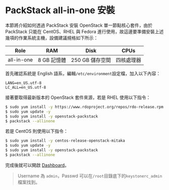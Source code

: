 # PackStack all-in-one 安裝
本節將介紹如何透過 PackStack 安裝 OpenStack 單一節點核心套件，由於 PackStack 只能在 CentOS、RHEL 與 Fedora 進行使用，故這邊要準備安裝上述幾項的作業系統主機，設備建議規格如下所示：

| Role       	| RAM         	| Disk            	| CPUs       	|
|------------	|-------------	|-----------------	|------------	|
| all-in-one 	| 8 GB 記憶體 	| 250 GB 儲存空間 	| 四核處理器 	|

首先確認系統是 English 語系，編輯```/etc/environment```設定檔，加入以下內容：
```
LANG=en_US.utf-8
LC_ALL=en_US.utf-8
```

接著要取得最新版本的 OpenStack 套件來源，若是 RHEL 使用以下指令：
```sh
$ sudo yum install -y https://www.rdoproject.org/repos/rdo-release.rpm
$ sudo yum update -y
$ sudo yum install -y openstack-packstack
$ packstack --allinone
```

若是 CentOS 則使用以下指令：
```sh
$ sudo yum install -y centos-release-openstack-mitaka
$ sudo yum update -y
$ sudo yum install -y openstack-packstack
$ packstack --allinone
```

完成後就可以開啟 [Dashboard](http://10.0.0.11/dashboard)。
> Username 為 ```admin```，Passwd 可以在```/root```目錄底下的```keystonerc_admin```檔案找到。
